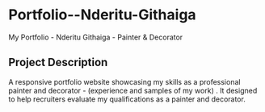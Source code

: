 # Portfolio--Nderitu-Githaiga
My Portfolio - Nderitu Githaiga - Painter & Decorator
## Project Description
A responsive portfolio website showcasing my skills as a professional painter and decorator - (experience and samples of my work) . It designed to help recruiters evaluate  my qualifications as a painter and decorator.
